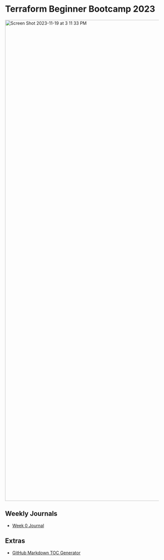 # Terraform Beginner Bootcamp 2023

<img width="1575" alt="Screen Shot 2023-11-19 at 3 11 33 PM" src="https://github.com/shammy21/terraform-beginner-bootcamp-2023/assets/28939511/37d552bf-eb3e-4d14-bed7-d830c8b752f6">



##  Weekly Journals

- [Week 0 Journal](journal/week0.md)

## Extras

- [GitHub Markdown TOC Generator](https://ecotrust-canada.github.io/markdown-toc/)
       
